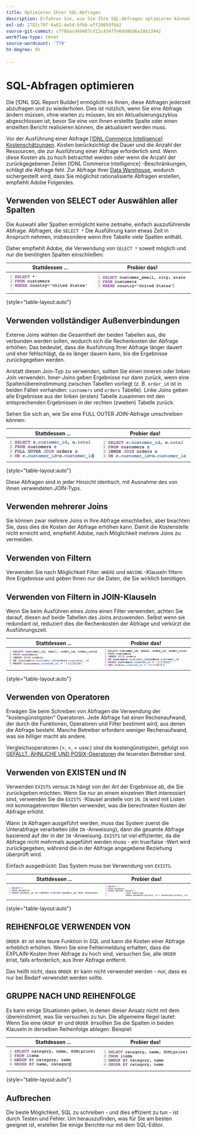 ```yaml
---
title: Optimieren Ihrer SQL-Abfragen
description: Erfahren Sie, wie Sie Ihre SQL-Abfragen optimieren können.
exl-id: 2782c707-6a02-4e5d-bfbb-eff20659fbb2
source-git-commit: c7f6bacd49487cd13c4347fe6dd46d6a10613942
workflow-type: tm+mt
source-wordcount: '779'
ht-degree: 0%

---
```


# SQL-Abfragen optimieren

Die [!DNL SQL Report Builder] ermöglicht es Ihnen, diese Abfragen jederzeit abzufragen und zu wiederholen. Dies ist nützlich, wenn Sie eine Abfrage ändern müssen, ohne warten zu müssen, bis ein Aktualisierungszyklus abgeschlossen ist, bevor Sie eine von Ihnen erstellte Spalte oder einen erstellten Bericht realisieren können, die aktualisiert werden muss.

Vor der Ausführung einer Abfrage [[!DNL Commerce Intelligence] Kostenschätzungen](https://experienceleague.adobe.com/docs/commerce-knowledge-base/kb/troubleshooting/miscellaneous/sql-queries-explain-cost-errors.html). Kosten berücksichtigt die Dauer und die Anzahl der Ressourcen, die zur Ausführung einer Abfrage erforderlich sind. Wenn diese Kosten als zu hoch betrachtet werden oder wenn die Anzahl der zurückgegebenen Zeilen [!DNL Commerce Intelligence] -Beschränkungen, schlägt die Abfrage fehl. Zur Abfrage Ihrer [Data Warehouse](../data-analyst/data-warehouse-mgr/tour-dwm.md), wodurch sichergestellt wird, dass Sie möglichst rationalisierte Abfragen erstellen, empfiehlt Adobe Folgendes.

## Verwenden von SELECT oder Auswählen aller Spalten

Die Auswahl aller Spalten ermöglicht keine zeitnahe, einfach auszuführende Abfrage. Abfragen, die `SELECT *` Die Ausführung kann etwas Zeit in Anspruch nehmen, insbesondere wenn Ihre Tabelle viele Spalten enthält.

Daher empfiehlt Adobe, die Verwendung von `SELECT *` soweit möglich und nur die benötigten Spalten einschließen:

| **Stattdessen ...** | **Probier das!** |
|-----|-----|
| ![](../../mbi/assets/Select_all_1.png) | ![](../../mbi/assets/Select_all_2.png) |

{style="table-layout:auto"}

## Verwenden vollständiger Außenverbindungen

Externe Joins wählen die Gesamtheit der beiden Tabellen aus, die verbunden werden sollen, wodurch sich die Rechenkosten der Abfrage erhöhen. Das bedeutet, dass die Ausführung Ihrer Abfrage länger dauert und eher fehlschlägt, da es länger dauern kann, bis die Ergebnisse zurückgegeben werden.

Anstatt diesen Join-Typ zu verwenden, sollten Sie einen inneren oder linken Join verwenden. Inner-Joins geben Ergebnisse nur dann zurück, wenn eine Spaltenübereinstimmung zwischen Tabellen vorliegt (z. B. `order_id` ist in beiden Fällen vorhanden: `customers` und `orders` Tabelle). Linke Joins geben alle Ergebnisse aus der linken (ersten) Tabelle zusammen mit den entsprechenden Ergebnissen in der rechten (zweiten) Tabelle zurück.

Sehen Sie sich an, wie Sie eine FULL OUTER JOIN-Abfrage umschreiben können:

| **Stattdessen ...** | **Probier das!** |
|-----|-----|
| ![](../../mbi/assets/Full_Outer_Join_1.png) | ![](../../mbi/assets/Full_Outer_Join_2.png) |

{style="table-layout:auto"}

Diese Abfragen sind in jeder Hinsicht identisch, mit Ausnahme des von ihnen verwendeten JOIN-Typs.

## Verwenden mehrerer Joins

Sie können zwar mehrere Joins in Ihre Abfrage einschließen, aber beachten Sie, dass dies die Kosten der Abfrage erhöhen kann. Damit die Kostenstelle nicht erreicht wird, empfiehlt Adobe, nach Möglichkeit mehrere Joins zu vermeiden.

## Verwenden von Filtern

Verwenden Sie nach Möglichkeit Filter. `WHERE` und `HAVING` -Klauseln filtern Ihre Ergebnisse und geben Ihnen nur die Daten, die Sie wirklich benötigen.

## Verwenden von Filtern in JOIN-Klauseln

Wenn Sie beim Ausführen eines Joins einen Filter verwenden, achten Sie darauf, diesen auf beide Tabellen des Joins anzuwenden. Selbst wenn sie redundant ist, reduziert dies die Rechenkosten der Abfrage und verkürzt die Ausführungszeit.

| **Stattdessen ...** | **Probier das!** |
|-----|-----|
| ![](../../mbi/assets/Join_filters_1.png) | ![](../../mbi/assets/Join_filters_2.png) |

{style="table-layout:auto"}

## Verwenden von Operatoren

Erwägen Sie beim Schreiben von Abfragen die Verwendung der &quot;kostengünstigsten&quot; Operatoren. Jede Abfrage hat einen Rechenaufwand, der durch die Funktionen, Operatoren und Filter bestimmt wird, aus denen die Abfrage besteht. Manche Betreiber erfordern weniger Rechenaufwand, was sie billiger macht als andere.

Vergleichsoperatoren (>, &lt;, = usw.) sind die kostengünstigsten, gefolgt von [GEFÄLLT. ÄHNLICHE UND POSIX-Operatoren](https://www.postgresql.org/docs/9.5/functions-matching.html) die teuersten Betreiber sind.

## Verwenden von EXISTEN und IN

Verwenden `EXISTS` versus `IN` hängt von der Art der Ergebnisse ab, die Sie zurückgeben möchten. Wenn Sie nur an einem einzelnen Wert interessiert sind, verwenden Sie die `EXISTS` -Klausel anstelle von `IN`. `IN` wird mit Listen mit kommagetrennten Werten verwendet, was die berechneten Kosten der Abfrage erhöht.

Wann `IN` Abfragen ausgeführt werden, muss das System zuerst die Unterabfrage verarbeiten (die `IN` -Anweisung), dann die gesamte Abfrage basierend auf der in der `IN` -Anweisung. `EXISTS` ist viel effizienter, da die Abfrage nicht mehrmals ausgeführt werden muss - ein true/false -Wert wird zurückgegeben, während die in der Abfrage angegebene Beziehung überprüft wird.

Einfach ausgedrückt: Das System muss bei Verwendung von `EXISTS`.

| **Stattdessen ...** | **Probier das!** |
|-----|-----|
| ![](../../mbi/assets/Exists_1.png) | ![](../../mbi/assets/Exists_2.png) |

{style="table-layout:auto"}

## REIHENFOLGE VERWENDEN VON

`ORDER BY` ist eine teure Funktion in SQL und kann die Kosten einer Abfrage erheblich erhöhen. Wenn Sie eine Fehlermeldung erhalten, dass die EXPLAIN-Kosten Ihrer Abfrage zu hoch sind, versuchen Sie, alle `ORDER BY`ist, falls erforderlich, aus Ihrer Abfrage entfernt.

Das heißt nicht, dass `ORDER BY` kann nicht verwendet werden - nur, dass es nur bei Bedarf verwendet werden sollte.

## GRUPPE NACH UND REIHENFOLGE

Es kann einige Situationen geben, in denen dieser Ansatz nicht mit dem übereinstimmt, was Sie versuchen zu tun. Die allgemeine Regel lautet: Wenn Sie eine `GROUP BY` und `ORDER BY`sollten Sie die Spalten in beiden Klauseln in derselben Reihenfolge ablegen. Beispiel:

| **Stattdessen ...** | **Probier das!** |
|-----|-----|
| ![](../../mbi/assets/Group_by_2.png) | ![](../../mbi/assets/Group_by_1.png) |

{style="table-layout:auto"}

## Aufbrechen

Die beste Möglichkeit, SQL zu schreiben - und dies effizient zu tun - ist durch Testen und Fehler. Um herauszufinden, was für Sie am besten geeignet ist, erstellen Sie einige Berichte nur mit dem SQL-Editor.

